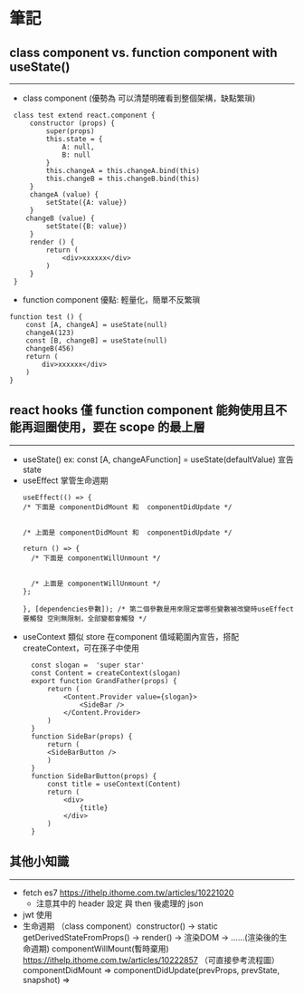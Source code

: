 # 筆記
## class component vs. function component with useState()
---
- class component (優勢為 可以清楚明確看到整個架構，缺點繁瑣)
``` type=javascript
 class test extend react.component {
     constructor (props) {
         super(props)
         this.state = {
             A: null,
             B: null
         }
         this.changeA = this.changeA.bind(this)
         this.changeB = this.changeB.bind(this)
     }
     changeA (value) {
         setState({A: value})
     }
    changeB (value) {
         setState({B: value})
     }
     render () {
         return (
             <div>xxxxxx</div>
         )
     }
 }
```
- function component 優點: 輕量化，簡單不反繁瑣
``` type=javascript 
function test () {
    const [A, changeA] = useState(null)
    changeA(123)
    const [B, changeB] = useState(null)
    changeB(456)
    return (
        div>xxxxxx</div>
    )
}
```
## react hooks 僅 function component 能夠使用且不能再迴圈使用，要在 scope 的最上層
---
- useState() ex: const [A, changeAFunction] = useState(defaultValue) 宣告 state
- useEffect 掌管生命週期
    ``` type=javascript
    useEffect(() => {
    /* 下面是 componentDidMount 和  componentDidUpdate */
    
    
    /* 上面是 componentDidMount 和  componentDidUpdate */
    
    return () => {
      /* 下面是 componentWillUnmount */
      
      
      /* 上面是 componentWillUnmount */
    };
    
    }, [dependencies參數]); /* 第二個參數是用來限定當哪些變數被改變時useEffect要觸發 空則無限制，全部變都會觸發 */
    ```
- useContext 類似 store 在component 值域範圍內宣告，搭配createContext，可在孫子中使用
  ``` type=javascript
    const slogan =  'super star'
    const Content = createContext(slogan)
    export function GrandFather(props) {
        return (
            <Content.Provider value={slogan}>
                <SideBar /> 
            </Content.Provider>
        )
    }
    function SideBar(props) {
        return (
        <SideBarButton />
        )
    }
    function SideBarButton(props) {
        const title = useContext(Content)
        return (
            <div>
                {title}
            </div>
        )
    }
  ```
## 其他小知識
---
- fetch es7 https://ithelp.ithome.com.tw/articles/10221020
  - 注意其中的 header 設定 與 then 後處理的 json   
- jwt 使用
-  生命週期 （class component）constructor() -> static getDerivedStateFromProps() -> render() -> 渲染DOM -> ......(渲染後的生命週期)
componentWillMount(暫時棄用)
https://ithelp.ithome.com.tw/articles/10222857 （可直接參考流程圖）
componentDidMount => componentDidUpdate(prevProps, prevState, snapshot) => 